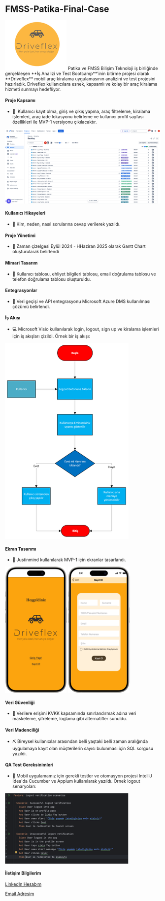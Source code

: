 # FMSS-Patika-Final-Case

<img src="Images/DriveflexLogo.png" width="200" />
Patika ve FMSS Bilişim Teknoloji iş birliğinde gerçekleşen **İş Analizi ve Test Bootcamp**'inin bitirme projesi olarak **Driveflex** mobil araç kiralama uygulamasının analizini ve test projesini hazırladık. Driveflex kullanıcılara esnek, kapsamlı ve kolay bir araç kiralama hizmeti sunmayı hedefliyor. 


#### Proje Kapsamı 

* 📲 ​ Kullanıcı kayıt olma, giriş ve çıkış yapma, araç filtreleme, kiralama işlemleri, araç iade lokasyonu belirleme ve kullanıcı profil sayfası özellikleri ile MVP-1 versiyonu çıkılacaktır.  
<img src="Images/Jira.png" width="700" />

#### Kullanıcı Hikayeleri 
* :man: Kim, neden, nasıl sorularına cevap verilerek yazıldı.
  
#### Proje Yönetimi 
* 📆  Zaman çizelgesi Eylül 2024 - HHaziran 2025 olarak Gantt Chart oluşturularak belirlendi
  
#### Mimari Tasarım 
* 📂  Kullanıcı tablosu, ehliyet bilgileri tablosu, email doğrulama tablosu ve telefon doğrulama tablosu oluşturuldu.
  
#### Entegrasyonlar
* 📩 Veri geçişi ve API entegrasyonu Microsoft Azure DMS kullanılması çözümü belirlendi.
  
#### İş Akışı 
* 💻 Microsoft Visio kullanılarak login, logout, sign up ve kiralama işlemleri için iş akışları çizildi. Örnek bir iş akışı:
<img src="Images/LogoutUML.png" width="400" />

#### Ekran Tasarımı
* 📱 Justinmind kullanılarak MVP-1 için ekranlar tasarlandı.
<p float="left">
  <img src="Images/Ekran2.png" width="200" />
  <img src="Images/Ekran4.png" width="200" />
</p>

#### Veri Güvenliği 
* 🔐 Verilere erişimi KVKK kapsamında sınırlandırmak adına veri maskeleme, şifreleme, loglama gibi alternatifler sunuldu.
  
#### Veri Madenciliği
* ⛏️ Bireysel kullanıcılar arasından belli yaştaki belli zaman aralığında uygulamaya kayıt olan müşterilerin sayısı bulunması için SQL sorgusu yazıldı.
  
#### QA Test Gereksinimleri
* 🔎 Mobil uygulamamız için gerekli testler ve otomasyon projesi IntelliJ Idea'da Cucumber ve Appium kullanılarak yazıldı. Örnek logout senaryoları:
<img src="Images/TestLogout.png" width="400" />

#### İletişim Bilgilerim
[LinkedIn Hesabım](https://www.linkedin.com/in/zeynepyunsel/) 

[Email Adresim](mailto:zeyneptok1997@gmail.com) 


